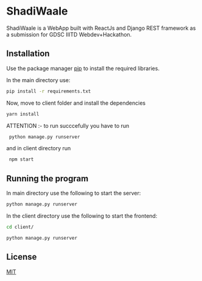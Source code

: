 # ShadiWaale

ShadiWaale is a WebApp built with ReactJs and Django REST framework as a submission for GDSC IIITD Webdev+Hackathon.

## Installation

Use the package manager [pip](https://pip.pypa.io/en/stable/) to install the required libraries.

In the main directory use:
```bash
pip install -r requirements.txt
```

Now, move to client folder and install the dependencies
```bash
yarn install 
```

ATTENTION :- to  run succcefully you have to run
```bash
 python manage.py runserver
 ```

and in client directory run
```bash
 npm start

```

## Running the program
In main directory use the following to start the server:
```bash
python manage.py runserver
```
In the client directory use the following to start the frontend:
```bash
cd client/
```
```bash
python manage.py runserver
```

## License

[MIT](https://choosealicense.com/licenses/mit/)
